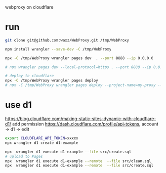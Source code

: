 webproxy on cloudflare
# run 

```bash
git clone git@github.com:waxz/WebProxy.git /tmp/WebProxy

npm install wrangler --save-dev -C /tmp/WebProxy

npx -C /tmp/WebProxy wrangler pages dev  . --port 8888 --ip 0.0.0.0

# npx wrangler pages dev --local-protocol=https . --port 8888 --ip 0.0.0.0

# deploy to cloudflare
npx -C /tmp/WebProxy wrangler pages deploy
# npx -C /tmp/WebProxy wrangler pages deploy --project-name=my-proxy --branch=main --commit-dirty=true --commit-message="Manual deploy from /tmp/WebProxy"

```

# use d1

https://blog.cloudflare.com/making-static-sites-dynamic-with-cloudflare-d1/ 
add permission https://dash.cloudflare.com/profile/api-tokens, account -> d1 -> edit

```bash
export CLOUDFLARE_API_TOKEN=xxxxx 
npx wrangler d1 create d1-example

npx  wrangler d1 execute d1-example --file src/create.sql
# upload to Pages
npx  wrangler d1 execute d1-example --remote  --file src/clean.sql
npx  wrangler d1 execute d1-example --remote  --file src/create.sql
```